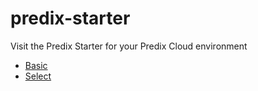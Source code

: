 # predix-starter

Visit the Predix Starter for your Predix Cloud environment

- [Basic](https://predix-starter.run.aws-usw02-pr.ice.predix.io/)
- [Select](https://predix-starter.run.asv-pr.ice.predix.io/)
